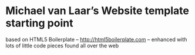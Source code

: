 # Michael van Laar’s Website template starting point

based on HTML5 Boilerplate – http://html5boilerplate.com – enhanced with lots of little code pieces found all over the web